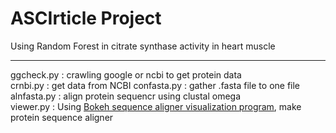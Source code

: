 # ASCIrticle Project
Using Random Forest in citrate synthase activity in heart muscle

***
ggcheck.py : crawling google or ncbi to get protein data  
crnbi.py : get data from NCBI
confasta.py : gather .fasta file to one file  
alnfasta.py : align protein sequencr using clustal omega  
viewer.py : Using [Bokeh sequence aligner visualization program](https://dmnfarrell.github.io/bioinformatics/bokeh-sequence-aligner
), make protein sequence aligner